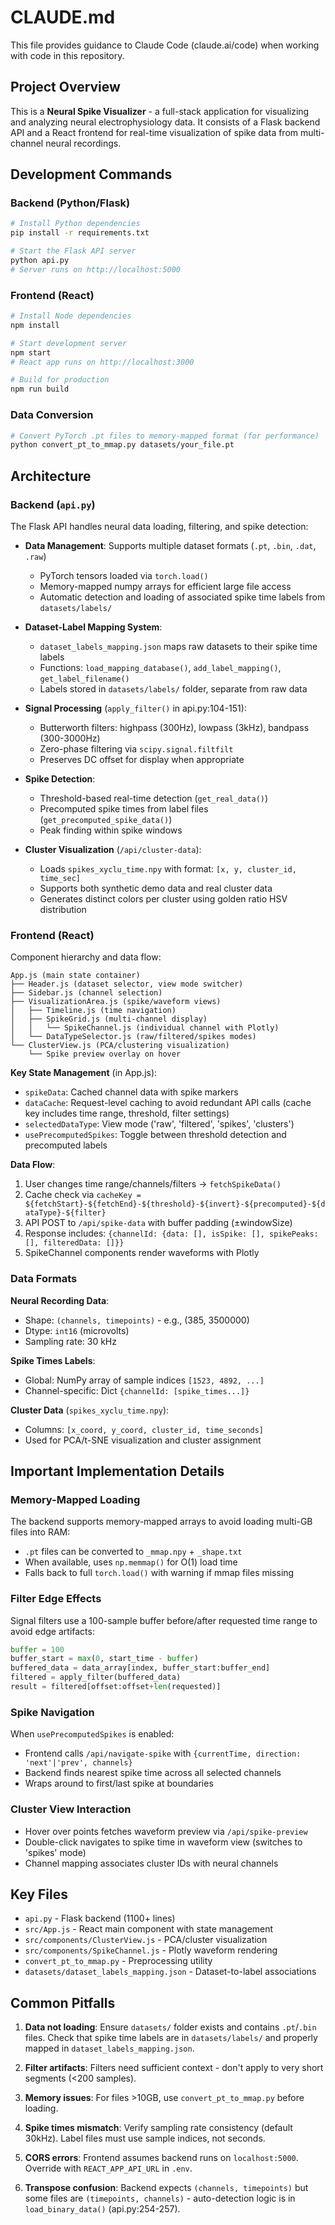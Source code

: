 # CLAUDE.md

This file provides guidance to Claude Code (claude.ai/code) when working with code in this repository.

## Project Overview

This is a **Neural Spike Visualizer** - a full-stack application for visualizing and analyzing neural electrophysiology data. It consists of a Flask backend API and a React frontend for real-time visualization of spike data from multi-channel neural recordings.

## Development Commands

### Backend (Python/Flask)
```bash
# Install Python dependencies
pip install -r requirements.txt

# Start the Flask API server
python api.py
# Server runs on http://localhost:5000
```

### Frontend (React)
```bash
# Install Node dependencies
npm install

# Start development server
npm start
# React app runs on http://localhost:3000

# Build for production
npm run build
```

### Data Conversion
```bash
# Convert PyTorch .pt files to memory-mapped format (for performance)
python convert_pt_to_mmap.py datasets/your_file.pt
```

## Architecture

### Backend (`api.py`)

The Flask API handles neural data loading, filtering, and spike detection:

- **Data Management**: Supports multiple dataset formats (`.pt`, `.bin`, `.dat`, `.raw`)
  - PyTorch tensors loaded via `torch.load()`
  - Memory-mapped numpy arrays for efficient large file access
  - Automatic detection and loading of associated spike time labels from `datasets/labels/`

- **Dataset-Label Mapping System**:
  - `dataset_labels_mapping.json` maps raw datasets to their spike time labels
  - Functions: `load_mapping_database()`, `add_label_mapping()`, `get_label_filename()`
  - Labels stored in `datasets/labels/` folder, separate from raw data

- **Signal Processing** (`apply_filter()` in api.py:104-151):
  - Butterworth filters: highpass (300Hz), lowpass (3kHz), bandpass (300-3000Hz)
  - Zero-phase filtering via `scipy.signal.filtfilt`
  - Preserves DC offset for display when appropriate

- **Spike Detection**:
  - Threshold-based real-time detection (`get_real_data()`)
  - Precomputed spike times from label files (`get_precomputed_spike_data()`)
  - Peak finding within spike windows

- **Cluster Visualization** (`/api/cluster-data`):
  - Loads `spikes_xyclu_time.npy` with format: `[x, y, cluster_id, time_sec]`
  - Supports both synthetic demo data and real cluster data
  - Generates distinct colors per cluster using golden ratio HSV distribution

### Frontend (React)

Component hierarchy and data flow:

```
App.js (main state container)
├── Header.js (dataset selector, view mode switcher)
├── Sidebar.js (channel selection)
├── VisualizationArea.js (spike/waveform views)
│   ├── Timeline.js (time navigation)
│   ├── SpikeGrid.js (multi-channel display)
│   │   └── SpikeChannel.js (individual channel with Plotly)
│   └── DataTypeSelector.js (raw/filtered/spikes modes)
└── ClusterView.js (PCA/clustering visualization)
    └── Spike preview overlay on hover
```

**Key State Management** (in App.js):
- `spikeData`: Cached channel data with spike markers
- `dataCache`: Request-level caching to avoid redundant API calls (cache key includes time range, threshold, filter settings)
- `selectedDataType`: View mode ('raw', 'filtered', 'spikes', 'clusters')
- `usePrecomputedSpikes`: Toggle between threshold detection and precomputed labels

**Data Flow**:
1. User changes time range/channels/filters → `fetchSpikeData()`
2. Cache check via `cacheKey = ${fetchStart}-${fetchEnd}-${threshold}-${invert}-${precomputed}-${dataType}-${filter}`
3. API POST to `/api/spike-data` with buffer padding (±windowSize)
4. Response includes: `{channelId: {data: [], isSpike: [], spikePeaks: [], filteredData: []}}`
5. SpikeChannel components render waveforms with Plotly

### Data Formats

**Neural Recording Data**:
- Shape: `(channels, timepoints)` - e.g., (385, 3500000)
- Dtype: `int16` (microvolts)
- Sampling rate: 30 kHz

**Spike Times Labels**:
- Global: NumPy array of sample indices `[1523, 4892, ...]`
- Channel-specific: Dict `{channelId: [spike_times...]}`

**Cluster Data** (`spikes_xyclu_time.npy`):
- Columns: `[x_coord, y_coord, cluster_id, time_seconds]`
- Used for PCA/t-SNE visualization and cluster assignment

## Important Implementation Details

### Memory-Mapped Loading
The backend supports memory-mapped arrays to avoid loading multi-GB files into RAM:
- `.pt` files can be converted to `_mmap.npy` + `_shape.txt`
- When available, uses `np.memmap()` for O(1) load time
- Falls back to full `torch.load()` with warning if mmap files missing

### Filter Edge Effects
Signal filters use a 100-sample buffer before/after requested time range to avoid edge artifacts:
```python
buffer = 100
buffer_start = max(0, start_time - buffer)
buffered_data = data_array[index, buffer_start:buffer_end]
filtered = apply_filter(buffered_data)
result = filtered[offset:offset+len(requested)]
```

### Spike Navigation
When `usePrecomputedSpikes` is enabled:
- Frontend calls `/api/navigate-spike` with `{currentTime, direction: 'next'|'prev', channels}`
- Backend finds nearest spike time across all selected channels
- Wraps around to first/last spike at boundaries

### Cluster View Interaction
- Hover over points fetches waveform preview via `/api/spike-preview`
- Double-click navigates to spike time in waveform view (switches to 'spikes' mode)
- Channel mapping associates cluster IDs with neural channels

## Key Files

- `api.py` - Flask backend (1100+ lines)
- `src/App.js` - React main component with state management
- `src/components/ClusterView.js` - PCA/cluster visualization
- `src/components/SpikeChannel.js` - Plotly waveform rendering
- `convert_pt_to_mmap.py` - Preprocessing utility
- `datasets/dataset_labels_mapping.json` - Dataset-to-label associations

## Common Pitfalls

1. **Data not loading**: Ensure `datasets/` folder exists and contains `.pt`/`.bin` files. Check that spike time labels are in `datasets/labels/` and properly mapped in `dataset_labels_mapping.json`.

2. **Filter artifacts**: Filters need sufficient context - don't apply to very short segments (<200 samples).

3. **Memory issues**: For files >10GB, use `convert_pt_to_mmap.py` before loading.

4. **Spike times mismatch**: Verify sampling rate consistency (default 30kHz). Label files must use sample indices, not seconds.

5. **CORS errors**: Frontend assumes backend runs on `localhost:5000`. Override with `REACT_APP_API_URL` in `.env`.

6. **Transpose confusion**: Backend expects `(channels, timepoints)` but some files are `(timepoints, channels)` - auto-detection logic is in `load_binary_data()` (api.py:254-257).
